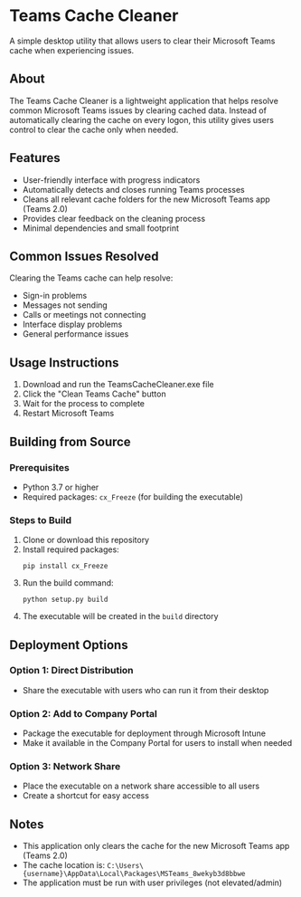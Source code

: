 # Teams Cache Cleaner

A simple desktop utility that allows users to clear their Microsoft Teams cache when experiencing issues.

## About

The Teams Cache Cleaner is a lightweight application that helps resolve common Microsoft Teams issues by clearing cached data. Instead of automatically clearing the cache on every logon, this utility gives users control to clear the cache only when needed.

## Features

- User-friendly interface with progress indicators
- Automatically detects and closes running Teams processes
- Cleans all relevant cache folders for the new Microsoft Teams app (Teams 2.0)
- Provides clear feedback on the cleaning process
- Minimal dependencies and small footprint

## Common Issues Resolved

Clearing the Teams cache can help resolve:

- Sign-in problems
- Messages not sending
- Calls or meetings not connecting
- Interface display problems
- General performance issues

## Usage Instructions

1. Download and run the TeamsCacheCleaner.exe file
2. Click the "Clean Teams Cache" button
3. Wait for the process to complete
4. Restart Microsoft Teams

## Building from Source

### Prerequisites
- Python 3.7 or higher
- Required packages: `cx_Freeze` (for building the executable)

### Steps to Build

1. Clone or download this repository
2. Install required packages:
   ```
   pip install cx_Freeze
   ```
3. Run the build command:
   ```
   python setup.py build
   ```
4. The executable will be created in the `build` directory

## Deployment Options

### Option 1: Direct Distribution
- Share the executable with users who can run it from their desktop

### Option 2: Add to Company Portal
- Package the executable for deployment through Microsoft Intune
- Make it available in the Company Portal for users to install when needed

### Option 3: Network Share
- Place the executable on a network share accessible to all users
- Create a shortcut for easy access

## Notes

- This application only clears the cache for the new Microsoft Teams app (Teams 2.0)
- The cache location is: `C:\Users\{username}\AppData\Local\Packages\MSTeams_8wekyb3d8bbwe`
- The application must be run with user privileges (not elevated/admin)